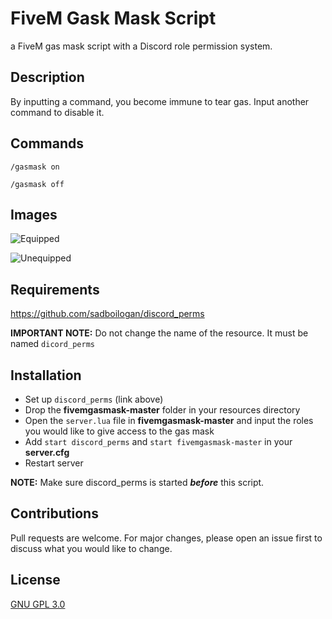 # FiveM Gask Mask Script
a FiveM gas mask script with a Discord role permission system.

## Description
By inputting a command, you become immune to tear gas. Input another command to disable it.

## Commands
`/gasmask on`

`/gasmask off`

## Images
![Equipped](https://cdn.discordapp.com/attachments/695031619819536565/786382849699741716/gasmask1.PNG)

![Unequipped](https://cdn.discordapp.com/attachments/695031619819536565/786383093165850654/gasmask2.PNG)

## Requirements
https://github.com/sadboilogan/discord_perms

**IMPORTANT NOTE:** Do not change the name of the resource. It must be named `dicord_perms`

## Installation
* Set up `discord_perms` (link above)
* Drop the **fivemgasmask-master** folder in your resources directory
* Open the `server.lua` file in **fivemgasmask-master** and input the roles you would like to give access to the gas mask
* Add `start discord_perms` and `start fivemgasmask-master` in your **server.cfg**
* Restart server

**NOTE:** Make sure discord_perms is started ***before*** this script. 

## Contributions
Pull requests are welcome. For major changes, please open an issue first to discuss what you would like to change.

## License
[GNU GPL 3.0](https://github.com/JellyJamm/disablecombatroll/blob/main/LICENSE)
